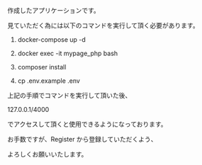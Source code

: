 作成したアプリケーションです。

見ていただく為には以下のコマンドを実行して頂く必要があります。

01. docker-compose up -d

02. docker exec -it mypage_php bash

03. composer install

04. cp .env.example .env

上記の手順でコマンドを実行して頂いた後、

127.0.0.1/4000

でアクセスして頂くと使用できるようになっております。

お手数ですが、Register から登録していただくよう、

よろしくお願いいたします。
